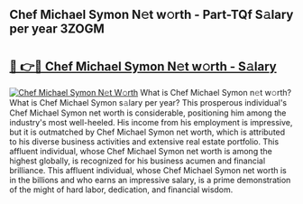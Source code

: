## Chef Michael Symon N𝚎t w𝚘rth - Part-TQf S𝚊lary per year 3ZOGM

# <h2><a href="http://gc46qa.nevu.top/?p=Chef+Michael+Symon">🔗 👉🔴 Chef Michael Symon N𝚎t w𝚘rth - S𝚊lary</a></h2>

[![Chef Michael Symon N𝚎t W𝚘rth](https://i.imgur.com/Oavwk0R.jpeg)](http://gc46qa.nevu.top/?p=Chef+Michael+Symon)
What is Chef Michael Symon n𝚎t w𝚘rth? What is Chef Michael Symon s𝚊lary per year?
This prosperous individual's Chef Michael Symon net worth is considerable, positioning him among the industry's most well-heeled. His income from his employment is impressive, but it is outmatched by Chef Michael Symon net worth, which is attributed to his diverse business activities and extensive real estate portfolio. This affluent individual, whose Chef Michael Symon net worth is among the highest globally, is recognized for his business acumen and financial brilliance. This affluent individual, whose Chef Michael Symon net worth is in the billions and who earns an impressive salary, is a prime demonstration of the might of hard labor, dedication, and financial wisdom.
